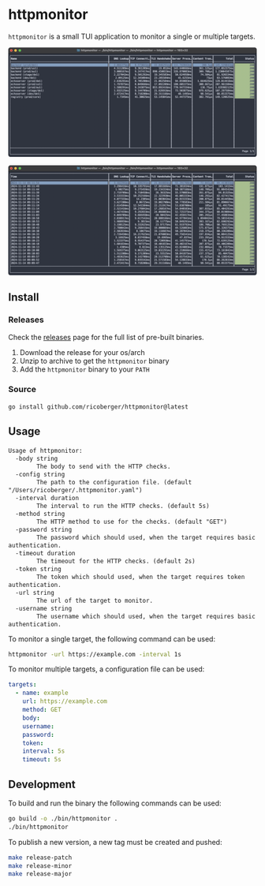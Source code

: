 # httpmonitor

`httpmonitor` is a small TUI application to monitor a single or multiple targets.

![Overview](.github/assets/overview.png)

![Details](.github/assets/details.png)

## Install

### Releases

Check the [releases](https://github.com/ricoberger/httpmonitor/releases) page for the full list of pre-built binaries.

1. Download the release for your os/arch
2. Unzip to archive to get the `httpmonitor` binary
3. Add the `httpmonitor` binary to your `PATH`

### Source

```sh
go install github.com/ricoberger/httpmonitor@latest
```

## Usage

```
Usage of httpmonitor:
  -body string
        The body to send with the HTTP checks.
  -config string
        The path to the configuration file. (default "/Users/ricoberger/.httpmonitor.yaml")
  -interval duration
        The interval to run the HTTP checks. (default 5s)
  -method string
        The HTTP method to use for the checks. (default "GET")
  -password string
        The password which should used, when the target requires basic authentication.
  -timeout duration
        The timeout for the HTTP checks. (default 2s)
  -token string
        The token which should used, when the target requires token authentication.
  -url string
        The url of the target to monitor.
  -username string
        The username which should used, when the target requires basic authentication.
```

To monitor a single target, the following command can be used:

```sh
httpmonitor -url https://example.com -interval 1s
```

To monitor multiple targets, a configuration file can be used:

```yaml
targets:
  - name: example
    url: https://example.com
    method: GET
    body:
    username:
    password:
    token:
    interval: 5s
    timeout: 5s
```

## Development

To build and run the binary the following commands can be used:

```sh
go build -o ./bin/httpmonitor .
./bin/httpmonitor
```

To publish a new version, a new tag must be created and pushed:

```sh
make release-patch
make release-minor
make release-major
```
